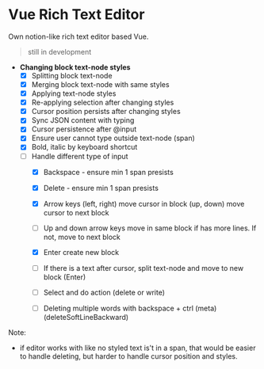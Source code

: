 # Vue Rich Text Editor

Own notion-like rich text editor based Vue.


> still in development

- **Changing block text-node styles**
    - [x] Splitting block text-node
    - [x] Merging block text-node with same styles
    - [x] Applying text-node styles
    - [x] Re-applying selection after changing styles
    - [x] Cursor position persists after changing styles
    - [x] Sync JSON content with typing
    - [x] Cursor persistence after @input
    - [x] Ensure user cannot type outside text-node (span)
    - [x] Bold, italic by keyboard shortcut
    - [ ] Handle different type of input
        - [x] Backspace - ensure min 1 span presists
        - [x] Delete - ensure min 1 span presists
        - [x] Arrow keys (left, right) move cursor in block (up, down) move cursor to next block
        - [ ] Up and down arrow keys move in same block if has more lines. If not, move to next block
        - [x] Enter create new block
        - [ ] If there is a text after cursor, split text-node and move to new block (Enter)
        - [ ] Select and do action (delete or write)
        - [ ] Deleting multiple words with backspace + ctrl (meta) (deleteSoftLineBackward)


Note:
- if editor works with like no styled text is't in a span, that would be easier to handle deleting, but harder to handle cursor position and styles.